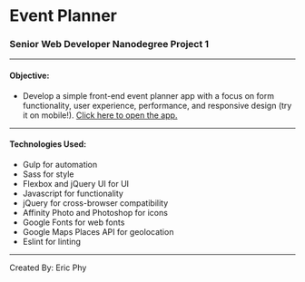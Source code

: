 # **Event Planner**
### Senior Web Developer Nanodegree Project 1

___
#### Objective:
- Develop a simple front-end event planner app with a focus on form functionality, user experience, performance, and responsive design (try it on mobile!).  [Click here to open the app.](https://simplyphy.github.io/Senior_P1_EventPlanner/)

___
#### Technologies Used:
- Gulp for automation
- Sass for style
- Flexbox and jQuery UI for UI
- Javascript for functionality
- jQuery for cross-browser compatibility
- Affinity Photo and Photoshop for icons
- Google Fonts for web fonts
- Google Maps Places API for geolocation
- Eslint for linting

___
Created By: Eric Phy